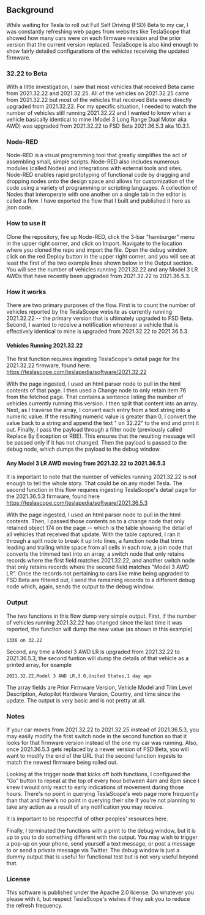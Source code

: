 ## Background

While waiting for Tesla to roll out Full Self Driving (FSD) Beta to my car, I was constantly refreshing web pages from websites like TeslaScope that showed how many cars were on each firmware revision and the prior version that the current version replaced. TeslaScope is also kind enough to show fairly detailed configurations of the vehicles receiving the updated firmware.

### 32.22 to Beta

With a little investigation, I saw that most vehicles that received Beta came from 2021.32.22 and 2021.32.25. All of the vehicles on 2021.32.25 came from 2021.32.22 but most of the vehicles that received Beta were directly upgraded from 2021.32.22. For my specific situation, I needed to watch the number of vehicles still running 2021.32.22 and I wanted to know when a vehicle basically identical to mine (Model 3 Long Range Dual Motor aka AWD) was upgraded from 2021.32.22 to FSD Beta 2021.36.5.3 aka 10.3.1.

### Node-RED

Node-RED is a visual programming tool that greatly simplifies the act of assembling small, simple scripts. Node-RED also includes numerous modules (called Nodes) and integrations with external tools and sites. Node-RED enables rapid prototyping of functional code by dragging and dropping nodes onto the design space and allows for customization of the code using a variety of programming or scripting languages. A collection of Nodes that interoperate with one another on a single tab in the editor is called a flow. I have exported the flow that I built and published it here as json code.

### How to use it

Clone the repository, fire up Node-RED, click the 3-bar "hamburger" menu in the upper right corner, and click on Import. Navigate to the location where you cloned the repo and import the file. Open the debug window, click on the red Deploy button in the upper right corner, and you will see at least the first of the two example lines shown below in the Output section. You will see the number of vehicles running 2021.32.22 and any Model 3 LR AWDs that have recently been upgraded from 2021.32.22 to 2021.36.5.3.

### How it works

There are two primary purposes of the flow. First is to count the number of vehicles reported by the TeslaScope website as currently running 2021.32.22 -- the primary version that is ultimately upgraded to FSD Beta. Second, I wanted to receive a notification whenever a vehicle that is effectively identical to mine is upgraded from 2021.32.22 to 2021.36.5.3.

#### Vehicles Running 2021.32.22

The first function requires ingesting TeslaScope's detail page for the 2021.32.22 firmware, found here: https://teslascope.com/teslapedia/software/2021.32.22

With the page ingested, I used an html parser node to pull in the html contents of that page. I then used a Change node to only retain item 76 from the fetched page. That contains a sentence listing the number of vehicles currently running this version. I then split that content into an array. Next, as I traverse the array, I convert each entry from a text string into a numeric value. If the resulting numeric value is greater than 0, I convert the value back to a string and append the text " on 32.22" to the end and print it out. Finally, I pass the payload through a filter node (previously called Replace By Exception or RBE). This ensures that the resulting message will be passed only if it has not changed. Then the payload is passed to the debug node, which dumps the payload to the debug window.

#### Any Model 3 LR AWD moving from 2021.32.22 to 2021.36.5.3

It is important to note that the number of vehicles running 2021.32.22 is not enough to tell the whole story. That could be on any model Tesla. The second function in this flow requires ingesting TeslaScope's detail page for the 2021.36.5.3 firmware, found here https://teslascope.com/teslapedia/software/2021.36.5.3

With the page ingested, I used an html parser node to pull in the html contents. Then, I passed those contents on to a change node that only retained object 174 on the page -- which is the table showing the detail of all vehicles that received that update. With the table captured, I ran it through a split node to break it up into lines, a function node that trims leading and trailing white space from all cells in each row, a join node that converts the trimmed text into an array, a switch node that only retains records where the first field matches 2021.32.22, and another switch node that only retains records where the second field matches "Model 3 AWD LR". Once the records not pertaining to cars like mine being upgraded to FSD Beta are filtered out, I send the remaining records to a different debug node which, again, sends the output to the debug window.

### Output

The two functions in this flow dump very simple output. First, if the number of vehicles running 2021.32.22 has changed since the last time it was reported, the function will dump the new value (as shown in this example)

`1336 on 32.22`

Second, any time a Model 3 AWD LR is upgraded from 2021.32.22 to 2021.36.5.3, the second funtion will dump the details of that vehicle as a printed array, for example

`2021.32.22,Model 3 AWD LR,3.0,United States,1 day ago`

The array fields are Prior Firmware Version, Vehicle Model and Trim Level Description, Autopilot Hardware Version, Country, and time since the update. The output is very basic and is not pretty at all.

### Notes

If your car moves from 2021.32.22 to 2021.32.25 instead of 2021.36.5.3, you may easily modify the first switch node in the second function so that it looks for that firmware version instead of the one my car was running. Also, once 2021.36.5.3 gets replaced by a newer version of FSD Beta, you will want to modify the end of the URL that the second function ingests to match the newest firmware being rolled out.

Looking at the trigger node that kicks off both functions, I configured the "Go" button to repeat at the top of every hour between 4am and 8pm since I knew I would only react to early indications of movement during those hours. There's no point in querying TeslaScope's web page more frequently than that and there's no point in querying their site if you're not planning to take any action as a result of any notification you may receive.

It is important to be respectful of other peoples' resources here.

Finally, I terminated the functions with a print to the debug window, but it is up to you to do something different with the output. You may wish to trigger a pop-up on your phone, send yourself a text message, or post a message to or send a private message via Twitter. The debug window is just a dummy output that is useful for functional test but is not very useful beyond that.

### License

This software is published under the Apache 2.0 license. Do whatever you please with it, but respect TeslaScope's wishes if they ask you to reduce the refresh frequency.
